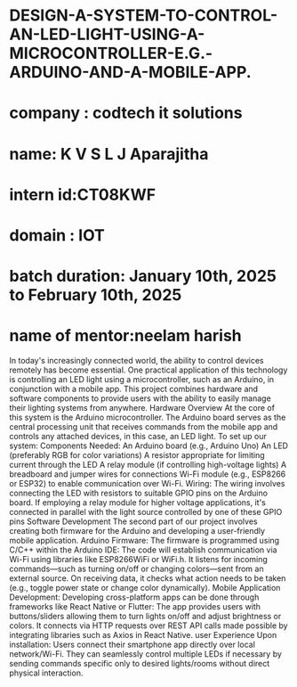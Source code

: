 # DESIGN-A-SYSTEM-TO-CONTROL-AN-LED-LIGHT-USING-A-MICROCONTROLLER-E.G.-ARDUINO-AND-A-MOBILE-APP.
# company : codtech it solutions
# name: K V S L J Aparajitha
# intern id:CT08KWF
# domain : IOT
# batch duration:  January 10th, 2025 to February 10th, 2025
# name of mentor:neelam harish
In today's increasingly connected world, the ability to control devices remotely has become essential. One practical application of this technology is controlling an LED light using a microcontroller, such as an Arduino, in conjunction with a mobile app. This project combines hardware and software components to provide users with the ability to easily manage their lighting systems from anywhere.
Hardware Overview
At the core of this system is the Arduino microcontroller. The Arduino board serves as the central processing unit that receives commands from the mobile app and controls any attached devices, in this case, an LED light. To set up our system:
Components Needed:
An Arduino board (e.g., Arduino Uno)
An LED (preferably RGB for color variations)
A resistor appropriate for limiting current through the LED
A relay module (if controlling high-voltage lights)
A breadboard and jumper wires for connections
Wi-Fi module (e.g., ESP8266 or ESP32) to enable communication over Wi-Fi.
Wiring:
The wiring involves connecting the LED with resistors to suitable GPIO pins on the Arduino board. If employing a relay module for higher voltage applications, it's connected in parallel with the light source controlled by one of these GPIO pins
Software Development
The second part of our project involves creating both firmware for the Arduino and developing a user-friendly mobile application.
Arduino Firmware:
The firmware is programmed using C/C++ within the Arduino IDE:
The code will establish communication via Wi-Fi using libraries like ESP8266WiFi or WiFi.h.
It listens for incoming commands—such as turning on/off or changing colors—sent from an external source.
On receiving data, it checks what action needs to be taken (e.g., toggle power state or change color dynamically).
Mobile Application Development:
Developing cross-platform apps can be done through frameworks like React Native or Flutter:
The app provides users with buttons/sliders allowing them to turn lights on/off and adjust brightness or colors.
It connects via HTTP requests over REST API calls made possible by integrating libraries such as Axios in React Native.
user Experience
Upon installation:
Users connect their smartphone app directly over local network/Wi-Fi.
They can seamlessly control multiple LEDs if necessary by sending commands specific only to desired lights/rooms without direct physical interaction.


